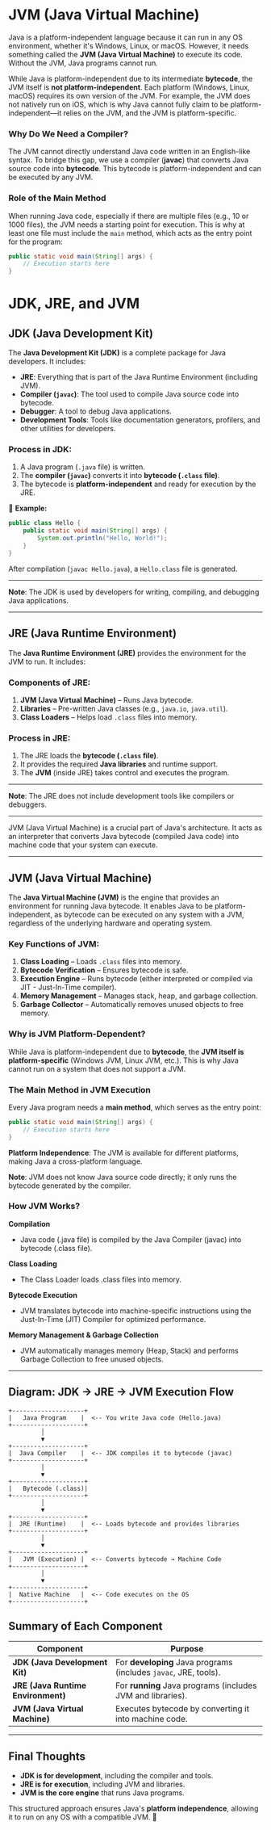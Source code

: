 # **JVM (Java Virtual Machine)**

Java is a platform-independent language because it can run in any OS environment, whether it's Windows, Linux, or macOS. However, it needs something called the **JVM (Java Virtual Machine)** to execute its code. Without the JVM, Java programs cannot run.

While Java is platform-independent due to its intermediate **bytecode**, the JVM itself is **not platform-independent**. Each platform (Windows, Linux, macOS) requires its own version of the JVM. For example, the JVM does not natively run on iOS, which is why Java cannot fully claim to be platform-independent—it relies on the JVM, and the JVM is platform-specific.

### Why Do We Need a Compiler?

The JVM cannot directly understand Java code written in an English-like syntax. To bridge this gap, we use a compiler (**javac**) that converts Java source code into **bytecode**. This bytecode is platform-independent and can be executed by any JVM.

### Role of the Main Method

When running Java code, especially if there are multiple files (e.g., 10 or 1000 files), the JVM needs a starting point for execution. This is why at least one file must include the `main` method, which acts as the entry point for the program:

```java
public static void main(String[] args) {
    // Execution starts here
}
```

# **JDK, JRE, and JVM**

## **JDK (Java Development Kit)**

The **Java Development Kit (JDK)** is a complete package for Java developers. It includes:

- **JRE**: Everything that is part of the Java Runtime Environment (including JVM).
- **Compiler (`javac`)**: The tool used to compile Java source code into bytecode.
- **Debugger**: A tool to debug Java applications.
- **Development Tools**: Tools like documentation generators, profilers, and other utilities for developers.

### **Process in JDK:**
1. A Java program (`.java` file) is written.
2. The **compiler (`javac`)** converts it into **bytecode (`.class` file)**.
3. The bytecode is **platform-independent** and ready for execution by the JRE.

📌 **Example:**
```java
public class Hello {
    public static void main(String[] args) {
        System.out.println("Hello, World!");
    }
}
```
After compilation (`javac Hello.java`), a `Hello.class` file is generated.

---

**Note**: The JDK is used by developers for writing, compiling, and debugging Java applications.

---

## **JRE (Java Runtime Environment)**

The **Java Runtime Environment (JRE)** provides the environment for the JVM to run. It includes:

### **Components of JRE:**
1. **JVM (Java Virtual Machine)** – Runs Java bytecode.
2. **Libraries** – Pre-written Java classes (e.g., `java.io`, `java.util`).
3. **Class Loaders** – Helps load `.class` files into memory.

### **Process in JRE:**
1. The JRE loads the **bytecode (`.class` file)**.
2. It provides the required **Java libraries** and runtime support.
3. The **JVM** (inside JRE) takes control and executes the program.

---

**Note**: The JRE does not include development tools like compilers or debuggers.

---

JVM (Java Virtual Machine) is a crucial part of Java's architecture. It acts as an interpreter that converts Java bytecode (compiled Java code) into machine code that your system can execute.

---

## **JVM (Java Virtual Machine)**

The **Java Virtual Machine (JVM)** is the engine that provides an environment for running Java bytecode. It enables Java to be platform-independent, as bytecode can be executed on any system with a JVM, regardless of the underlying hardware and operating system.

### **Key Functions of JVM:**
1. **Class Loading** – Loads `.class` files into memory.
2. **Bytecode Verification** – Ensures bytecode is safe.
3. **Execution Engine** – Runs bytecode (either interpreted or compiled via JIT - Just-In-Time compiler).
4. **Memory Management** – Manages stack, heap, and garbage collection.
5. **Garbage Collector** – Automatically removes unused objects to free memory.

### **Why is JVM Platform-Dependent?**
While Java is platform-independent due to **bytecode**, the **JVM itself is platform-specific** (Windows JVM, Linux JVM, etc.). This is why Java cannot run on a system that does not support a JVM.

### **The Main Method in JVM Execution**
Every Java program needs a **main method**, which serves as the entry point:
```java
public static void main(String[] args) {
    // Execution starts here
}
```
 
**Platform Independence**: The JVM is available for different platforms, making Java a cross-platform language.

**Note**: JVM does not know Java source code directly; it only runs the bytecode generated by the compiler.

### How JVM Works?

**Compilation**
- Java code (.java file) is compiled by the Java Compiler (javac) into bytecode (.class file).

**Class Loading**
- The Class Loader loads .class files into memory.

**Bytecode Execution**
- JVM translates bytecode into machine-specific instructions using the Just-In-Time (JIT) Compiler for optimized performance.

**Memory Management & Garbage Collection**
- JVM automatically manages memory (Heap, Stack) and performs Garbage Collection to free unused objects.

---

## **Diagram: JDK → JRE → JVM Execution Flow**
```plaintext
+--------------------+
|   Java Program    |  <-- You write Java code (Hello.java)
+--------------------+
         │
         ▼
+--------------------+
|  Java Compiler    |  <-- JDK compiles it to bytecode (javac)
+--------------------+
         │
         ▼
+--------------------+
|   Bytecode (.class)|
+--------------------+
         │
         ▼
+--------------------+
|  JRE (Runtime)    |  <-- Loads bytecode and provides libraries
+--------------------+
         │
         ▼
+--------------------+
|   JVM (Execution) |  <-- Converts bytecode → Machine Code
+--------------------+
         │
         ▼
+--------------------+
|  Native Machine   |  <-- Code executes on the OS
+--------------------+
```

## **Summary of Each Component**
| Component                          | Purpose                                                          |
|------------------------------------|------------------------------------------------------------------|
| **JDK (Java Development Kit)**     | For **developing** Java programs (includes `javac`, JRE, tools). |
| **JRE (Java Runtime Environment)** | For **running** Java programs (includes JVM and libraries).      |
| **JVM (Java Virtual Machine)**     | Executes bytecode by converting it into machine code.            |

---

## **Final Thoughts**
- **JDK is for development**, including the compiler and tools.
- **JRE is for execution**, including JVM and libraries.
- **JVM is the core engine** that runs Java programs.

This structured approach ensures Java's **platform independence**, allowing it to run on any OS with a compatible JVM. 🚀

